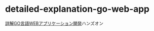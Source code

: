 # detailed-explanation-go-web-app
[詳解GO言語WEBアプリケーション開発](https://www.amazon.co.jp/%E8%A9%B3%E8%A7%A3Go%E8%A8%80%E8%AA%9EWeb%E3%82%A2%E3%83%97%E3%83%AA%E3%82%B1%E3%83%BC%E3%82%B7%E3%83%A7%E3%83%B3%E9%96%8B%E7%99%BA-%E6%B8%85%E6%B0%B4-%E9%99%BD%E4%B8%80%E9%83%8E/dp/4863543727)ハンズオン
